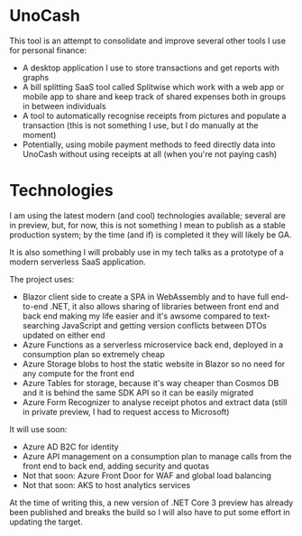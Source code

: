 # UnoCash

This tool is an attempt to consolidate and improve several other tools I use for personal finance:

* A desktop application I use to store transactions and get reports with graphs
* A bill splitting SaaS tool called Splitwise which work with a web app or mobile app to share and keep track of shared expenses both in groups in between individuals
* A tool to automatically recognise receipts from pictures and populate a transaction (this is not something I use, but I do manually at the moment)
* Potentially, using mobile payment methods to feed directly data into UnoCash without using receipts at all (when you're not paying cash)

# Technologies

I am using the latest modern (and cool) technologies available; several are in preview, but, for now, this is not something I mean to publish as a stable production system; by the time (and if) is completed it they will likely be GA.

It is also something I will probably use in my tech talks as a prototype of a modern serverless SaaS application.

The project uses:

* Blazor client side to create a SPA in WebAssembly and to have full end-to-end .NET, it also allows sharing of libraries between front end and back end making my life easier and it's awsome compared to text-searching JavaScript and getting version conflicts between DTOs updated on either end
* Azure Functions as a serverless microservice back end, deployed in a consumption plan so extremely cheap
* Azure Storage blobs to host the static website in Blazor so no need for any compute for the front end
* Azure Tables for storage, because it's way cheaper than Cosmos DB and it is behind the same SDK API so it can be easily migrated
* Azure Form Recognizer to analyse receipt photos and extract data (still in private preview, I had to request access to Microsoft)

It will use soon:

* Azure AD B2C for identity
* Azure API management on a consumption plan to manage calls from the front end to back end, adding security and quotas
* Not that soon: Azure Front Door for WAF and global load balancing
* Not that soon: AKS to host analytics services

At the time of writing this, a new version of .NET Core 3 preview has already been published and breaks the build so I will also have to put some effort in updating the target.
